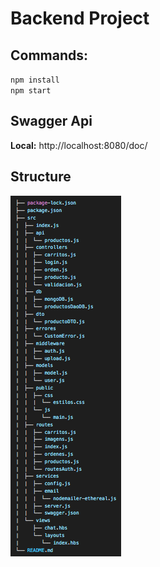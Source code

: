 # Backend Project

## Commands:

`npm install`
<br/>
`npm start`

## Swagger Api

**Local:** http://localhost:8080/doc/

## Structure

<img src="./structure.png">